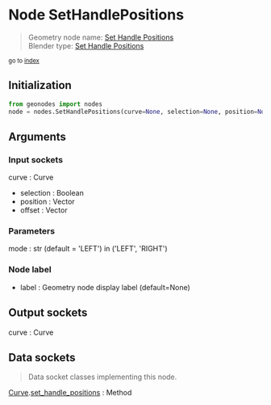 
# Node SetHandlePositions

> Geometry node name: [Set Handle Positions](https://docs.blender.org/manual/en/latest/modeling/geometry_nodes/material/set_handle_positions.html)<br>
  Blender type: [Set Handle Positions](https://docs.blender.org/api/current/bpy.types.GeometryNodeSetCurveHandlePositions.html)
  
<sub>go to [index](/docs/index.md)</sub>

## Initialization

```python
from geonodes import nodes
node = nodes.SetHandlePositions(curve=None, selection=None, position=None, offset=None, mode='LEFT', label=None)
```



## Arguments


### Input sockets

curve : Curve
- selection : Boolean
- position : Vector
- offset : Vector

### Parameters

mode : str (default = 'LEFT') in ('LEFT', 'RIGHT')

### Node label

- label : Geometry node display label (default=None)

## Output sockets

curve : Curve

## Data sockets

> Data socket classes implementing this node.
  
[Curve](/docs/sockets/Curve.md).[set_handle_positions](/docs/sockets/Curve.md#set_handle_positions) : Method

